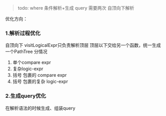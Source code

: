 > 
> todo: 
> where 条件解析+生成 query 需要两次 自顶向下解析 
> 
优化方向：

### 1.解析过程优化
自顶向下 visitLogicalExpr只负责解析顶层 顶层以下交给另一个函数，统一生成一个PathTree
分情况
1. 单个compare expr
2. 复杂logic-expr
3. 括号 包裹的 compare expr
4. 括号 包裹的复杂 logic-expr

### 2.生成query优化
在解析语法的时候生成、组装query